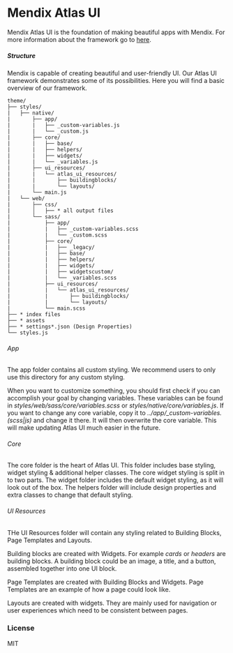 # Mendix Atlas UI

Mendix Atlas UI is the foundation of making beautiful apps with Mendix. For more information about the framework go to
[here](https://atlas.mendix.com/).

##### Structure

Mendix is capable of creating beautiful and user-friendly UI. Our Atlas UI framework demonstrates some of its
possibilities. Here you will find a basic overview of our framework.

```
theme/
├── styles/
|   ├── native/
|       ├── app/
|       |   ├── _custom-variables.js
|       |   └── _custom.js
|       ├── core/
|       |   ├── base/
|       |   ├── helpers/
|       |   ├── widgets/
|       |   └── _variables.js
|       ├── ui_resources/
|       |   └── atlas_ui_resources/
|       |       ├── buildingblocks/
|       |       └── layouts/
|       └── main.js
|   └── web/
|       ├── css/
|       │   ├── * all output files
|       └── sass/
|           ├── app/
|           |   ├── _custom-variables.scss
|           |   └── _custom.scss
|           ├── core/
|           |   ├── _legacy/
|           |   ├── base/
|           |   ├── helpers/
|           |   ├── widgets/
|           |   ├── widgetscustom/
|           |   └── _variables.scss
|           ├── ui_resources/
|           |   └── atlas_ui_resources/
|           |       ├── buildingblocks/
|           |       └── layouts/
|           └── main.scss
├── * index files
├── * assets
├── * settings*.json (Design Properties)
└── styles.js
```

###### App

The app folder contains all custom styling. We recommend users to only use this directory for any custom styling.

When you want to customize something, you should first check if you can accomplish your goal by changing variables.
These variables can be found in _styles/web/sass/core/variables.scss_ or _styles/native/core/variables.js_. If you want
to change any core variable, copy it to _../app/\_custom-variables.(scss|js)_ and change it there. It will then
overwrite the core variable. This will make updating Atlas UI much easier in the future.

###### Core

The core folder is the heart of Atlas UI. This folder includes base styling, widget styling & additional helper classes.
The core widget styling is split in to two parts. The widget folder includes the default widget styling, as it will look
out of the box. The helpers folder will include design properties and extra classes to change that default styling.

###### UI Resources

THe UI Resources folder will contain any styling related to Building Blocks, Page Templates and Layouts.

Building blocks are created with Widgets. For example _cards_ or _headers_ are building blocks. A building block could
be an image, a title, and a button, assembled together into one UI block.

Page Templates are created with Building Blocks and Widgets. Page Templates are an example of how a page could look
like.

Layouts are created with widgets. They are mainly used for navigation or user experiences which need to be consistent
between pages.

### License

MIT
